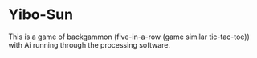 # Yibo-Sun
This is a game of backgammon (five-in-a-row (game similar tic-tac-toe)) with Ai running through the processing software.
